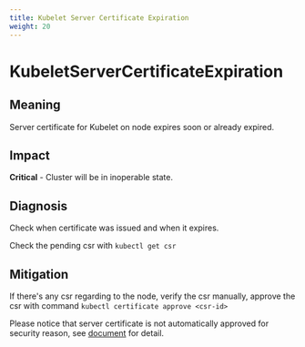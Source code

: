 ```yaml
---
title: Kubelet Server Certificate Expiration
weight: 20
---
```


# KubeletServerCertificateExpiration

## Meaning

Server certificate for Kubelet on node expires soon or already expired.

## Impact

**Critical** - Cluster will be in inoperable state.

## Diagnosis

Check when certificate was issued and when it expires.

Check the pending csr with `kubectl get csr`

## Mitigation
If there's any csr regarding to the node, verify the csr manually, approve the csr with command `kubectl certificate approve <csr-id>`

Please notice that server certificate is not automatically approved for security reason, see [document](https://kubernetes.io/docs/reference/access-authn-authz/kubelet-tls-bootstrapping/#certificate-rotation) for detail.
